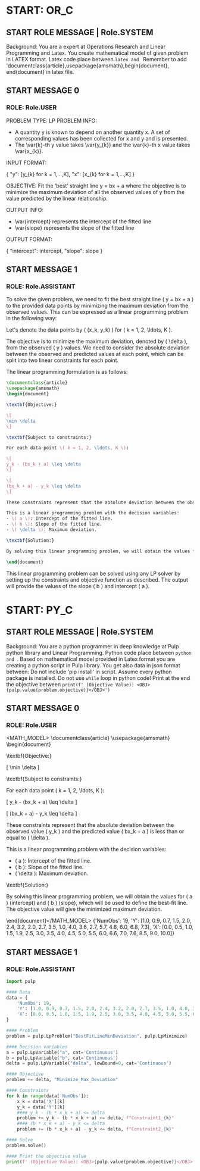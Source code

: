 # START: OR_C 
## START ROLE MESSAGE | Role.SYSTEM 
Background: You are a expert at Operations Research and Linear Programming and Latex. You create mathematical model of given problem in LATEX format. Latex code place between ```latex and ``` Remember to add 'documentclass{article},usepackage{amsmath},begin{document}, end{document} in latex file. 
## START MESSAGE 0 
### ROLE: Role.USER
<DESCRIPTION>
PROBLEM TYPE: LP
PROBLEM INFO:

- A quantity y is known to depend on another quantity x. A set of corresponding values has been collected for x and y and is presented.
- The \var{k}-th y value takes \var{y_{k}} and the \var{k}-th x value takes \var{x_{k}}.

INPUT FORMAT:

{
    "y": [y_{k} for k = 1,...,K],
    "x": [x_{k} for k = 1,...,K]
}


OBJECTIVE: Fit the ‘best’ straight line y = bx + a where the objective is to minimize the maximum deviation of all the observed values of y from the value predicted by the linear relationship.

OUTPUT INFO:

- \var{intercept} represents the intercept of the fitted line
- \var{slope} represents the slope of the fitted line

OUTPUT FORMAT:

{
    "intercept": intercept,
    "slope": slope
}
</DESCRIPTION>


## START MESSAGE 1 
### ROLE: Role.ASSISTANT
To solve the given problem, we need to fit the best straight line \( y = bx + a \) to the provided data points by minimizing the maximum deviation from the observed values. This can be expressed as a linear programming problem in the following way:

Let's denote the data points by \( (x_k, y_k) \) for \( k = 1, 2, \ldots, K \).

The objective is to minimize the maximum deviation, denoted by \( \delta \), from the observed \( y \) values. We need to consider the absolute deviation between the observed and predicted values at each point, which can be split into two linear constraints for each point.

The linear programming formulation is as follows:

```latex
\documentclass{article}
\usepackage{amsmath}
\begin{document}

\textbf{Objective:}

\[
\min \delta
\]

\textbf{Subject to constraints:}

For each data point \( k = 1, 2, \ldots, K \):

\[
y_k - (bx_k + a) \leq \delta
\]

\[
(bx_k + a) - y_k \leq \delta
\]

These constraints represent that the absolute deviation between the observed value \( y_k \) and the predicted value \( bx_k + a \) is less than or equal to \( \delta \).

This is a linear programming problem with the decision variables:
- \( a \): Intercept of the fitted line.
- \( b \): Slope of the fitted line.
- \( \delta \): Maximum deviation.

\textbf{Solution:}

By solving this linear programming problem, we will obtain the values for \( a \) (intercept) and \( b \) (slope), which will be used to define the best-fit line. The objective value will give the minimized maximum deviation.

\end{document}
```

This linear programming problem can be solved using any LP solver by setting up the constraints and objective function as described. The output will provide the values of the slope \( b \) and intercept \( a \).

# START: PY_C 
## START ROLE MESSAGE | Role.SYSTEM 
Background: You are a python programmer in deep knowledge at Pulp python library and Linear Programming. Python code place between ```python and ```. Based on mathematical model provided in Latex format you are creating a python script in Pulp library. You get also data in json format between: <DATA></DATA> Do not include 'pip install' in script. Assume every python package is installed. Do not use `while` loop in python code! Print at the end the objective between <OBJ></OBJ> `print(f' (Objective Value): <OBJ>{pulp.value(problem.objective)}</OBJ>')` 
## START MESSAGE 0 
### ROLE: Role.USER
<MATH_MODEL>
\documentclass{article}
\usepackage{amsmath}
\begin{document}

\textbf{Objective:}

\[
\min \delta
\]

\textbf{Subject to constraints:}

For each data point \( k = 1, 2, \ldots, K \):

\[
y_k - (bx_k + a) \leq \delta
\]

\[
(bx_k + a) - y_k \leq \delta
\]

These constraints represent that the absolute deviation between the observed value \( y_k \) and the predicted value \( bx_k + a \) is less than or equal to \( \delta \).

This is a linear programming problem with the decision variables:
- \( a \): Intercept of the fitted line.
- \( b \): Slope of the fitted line.
- \( \delta \): Maximum deviation.

\textbf{Solution:}

By solving this linear programming problem, we will obtain the values for \( a \) (intercept) and \( b \) (slope), which will be used to define the best-fit line. The objective value will give the minimized maximum deviation.

\end{document}</MATH_MODEL>
<DATA>
{'NumObs': 19, 'Y': [1.0, 0.9, 0.7, 1.5, 2.0, 2.4, 3.2, 2.0, 2.7, 3.5, 1.0, 4.0, 3.6, 2.7, 5.7, 4.6, 6.0, 6.8, 7.3], 'X': [0.0, 0.5, 1.0, 1.5, 1.9, 2.5, 3.0, 3.5, 4.0, 4.5, 5.0, 5.5, 6.0, 6.6, 7.0, 7.6, 8.5, 9.0, 10.0]}</DATA>


## START MESSAGE 1 
### ROLE: Role.ASSISTANT
```python
import pulp

#### Data
data = {
    'NumObs': 19, 
    'Y': [1.0, 0.9, 0.7, 1.5, 2.0, 2.4, 3.2, 2.0, 2.7, 3.5, 1.0, 4.0, 3.6, 2.7, 5.7, 4.6, 6.0, 6.8, 7.3], 
    'X': [0.0, 0.5, 1.0, 1.5, 1.9, 2.5, 3.0, 3.5, 4.0, 4.5, 5.0, 5.5, 6.0, 6.6, 7.0, 7.6, 8.5, 9.0, 10.0]
}

#### Problem
problem = pulp.LpProblem("BestFitLineMinDeviation", pulp.LpMinimize)

#### Decision variables
a = pulp.LpVariable("a", cat='Continuous')
b = pulp.LpVariable("b", cat='Continuous')
delta = pulp.LpVariable("delta", lowBound=0, cat='Continuous')

#### Objective
problem += delta, "Minimize_Max_Deviation"

#### Constraints
for k in range(data['NumObs']):
    x_k = data['X'][k]
    y_k = data['Y'][k]
    #### y_k - (b * x_k + a) <= delta
    problem += y_k - (b * x_k + a) <= delta, f"Constraint1_{k}"
    #### (b * x_k + a) - y_k <= delta
    problem += (b * x_k + a) - y_k <= delta, f"Constraint2_{k}"

#### Solve
problem.solve()

#### Print the objective value
print(f' (Objective Value): <OBJ>{pulp.value(problem.objective)}</OBJ>')
```

